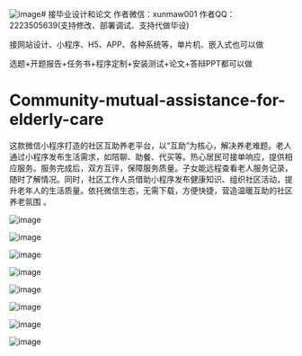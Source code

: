 ![image](https://github.com/user-attachments/assets/51549abb-adb2-42f5-af24-68245b119ab3)# 接毕业设计和论文
作者微信：xunmaw001  作者QQ：2223505639(支持修改、部署调试、支持代做毕设)

接网站设计、小程序、H5、APP、各种系统等，单片机、嵌入式也可以做

选题+开题报告+任务书+程序定制+安装测试+论文+答辩PPT都可以做
# Community-mutual-assistance-for-elderly-care
这款微信小程序打造的社区互助养老平台，以“互助”为核心，解决养老难题。老人通过小程序发布生活需求，如陪聊、助餐、代买等。热心居民可接单响应，提供相应服务。服务完成后，双方互评，保障服务质量。子女能远程查看老人服务记录，随时了解情况。同时，社区工作人员借助小程序发布健康知识、组织社区活动，提升老年人的生活质量。依托微信生态，无需下载，方便快捷，营造温暖互助的社区养老氛围 。

![image](https://github.com/user-attachments/assets/228bdc51-1a5c-4e70-acd3-b0059d99e77b)

![image](https://github.com/user-attachments/assets/1a1d9c7e-f9d8-473a-ab4f-f255f20a52a2)

![image](https://github.com/user-attachments/assets/1889ac59-63c1-41b5-8357-abf40f703ac4)

![image](https://github.com/user-attachments/assets/b990af10-9bc7-4222-adf1-728508d67699)

![image](https://github.com/user-attachments/assets/5d910de1-e7a9-4540-ba45-9120ce231af1)


![image](https://github.com/user-attachments/assets/f1034a06-2fe5-4940-885f-dac5584e1720)

![image](https://github.com/user-attachments/assets/7e209f7b-626e-4401-8a67-b6485ea5ee9d)

![image](https://github.com/user-attachments/assets/0875efb1-ce2c-4bb4-95cc-bd7bfdd97ee2)

